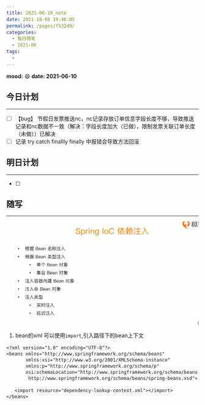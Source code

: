 ```yaml
---
title: 2021-06-10_note
date: 2021-10-08 19:46:05
permalink: /pages/f532d9/
categories:
  - 每日随笔
  - 2021-06
tags:
  - 
---
```

**mood:** :smile:  																		**date: 2021-06-10**  
## 今日计划  
------
- [ ]  【bug】 节假日发票推送nc，nc记录存放订单信息字段长度不够，导致推送记录和nc数据不一致（解决：字段长度加大（已做），限制发票关联订单长度（未做））已解决
- [ ]  记录 try catch finallly finally 中报错会导致方法回滚
## 明日计划  
------
- [ ]  
## 随写 
------

![image-20210610202452097](2021-06-10_note.assets/image-20210610202452097.png)

1. bean的xml 可以使用`import`,引入路径下的bean上下文

```
<?xml version="1.0" encoding="UTF-8"?>
<beans xmlns="http://www.springframework.org/schema/beans"
       xmlns:xsi="http://www.w3.org/2001/XMLSchema-instance"
       xmlns:p="http://www.springframework.org/schema/p"
       xsi:schemaLocation="http://www.springframework.org/schema/beans
        http://www.springframework.org/schema/beans/spring-beans.xsd">

   <import resource="dependency-lookup-context.xml"></import>
</beans>
```

